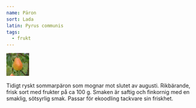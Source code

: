 ```yaml
---
name: Päron
sort: Lada
latin: Pyrus communis
tags:
  - frukt
---
```


<img src="/img/pyrus-communis-lada.jpg" width="60" data-srcset="1x, 1.5x, 2x" alt="Pyrus communis" data-attribution="https://www.blomsterlandet.se/tips-rad/vaxtinformation/utomhus/frukttrad/parontrad/paron-lada/">

Tidigt ryskt sommarpäron som mognar mot slutet av augusti. Rikbärande, frisk sort med frukter på ca 100 g. Smaken är saftig och finkornig med en smaklig, sötsyrlig smak. Passar för ekoodling tackvare sin friskhet.

